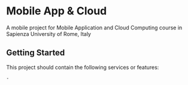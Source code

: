 # Mobile App & Cloud

A mobile project for Mobile Application and Cloud Computing course in Sapienza University of Rome, Italy

## Getting Started

This project should contain the following services or features:

    -
